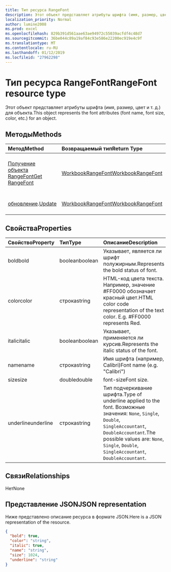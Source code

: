 ```yaml
---
title: Тип ресурса RangeFont
description: Этот объект представляет атрибуты шрифта (имя, размер, цвет и т. д.) для объекта.
localization_priority: Normal
author: lumine2008
ms.prod: excel
ms.openlocfilehash: 829b391d561aae63ae94972c55039acfdf4c48d7
ms.sourcegitcommit: 36be044c89a19af84c93e586e22200ec919e4c9f
ms.translationtype: MT
ms.contentlocale: ru-RU
ms.lasthandoff: 01/12/2019
ms.locfileid: "27962298"
---
```

# <a name="rangefont-resource-type"></a><span data-ttu-id="42b95-103">Тип ресурса RangeFont</span><span class="sxs-lookup"><span data-stu-id="42b95-103">RangeFont resource type</span></span>

<span data-ttu-id="42b95-104">Этот объект представляет атрибуты шрифта (имя, размер, цвет и т. д.) для объекта.</span><span class="sxs-lookup"><span data-stu-id="42b95-104">This object represents the font attributes (font name, font size, color, etc.) for an object.</span></span>


## <a name="methods"></a><span data-ttu-id="42b95-105">Методы</span><span class="sxs-lookup"><span data-stu-id="42b95-105">Methods</span></span>

| <span data-ttu-id="42b95-106">Метод</span><span class="sxs-lookup"><span data-stu-id="42b95-106">Method</span></span>           | <span data-ttu-id="42b95-107">Возвращаемый тип</span><span class="sxs-lookup"><span data-stu-id="42b95-107">Return Type</span></span>    |<span data-ttu-id="42b95-108">Описание</span><span class="sxs-lookup"><span data-stu-id="42b95-108">Description</span></span>|
|:---------------|:--------|:----------|
|[<span data-ttu-id="42b95-109">Получение объекта RangeFont</span><span class="sxs-lookup"><span data-stu-id="42b95-109">Get RangeFont</span></span>](../api/rangefont-get.md) | [<span data-ttu-id="42b95-110">WorkbookRangeFont</span><span class="sxs-lookup"><span data-stu-id="42b95-110">WorkbookRangeFont</span></span>](rangefont.md) |<span data-ttu-id="42b95-111">Чтение свойств и связей объекта rangeFont.</span><span class="sxs-lookup"><span data-stu-id="42b95-111">Read properties and relationships of rangeFont object.</span></span>|
|<span data-ttu-id="42b95-112">[обновление](../api/rangefont-update.md).</span><span class="sxs-lookup"><span data-stu-id="42b95-112">[Update](../api/rangefont-update.md)</span></span> | [<span data-ttu-id="42b95-113">WorkbookRangeFont</span><span class="sxs-lookup"><span data-stu-id="42b95-113">WorkbookRangeFont</span></span>](rangefont.md)   |<span data-ttu-id="42b95-114">Обновление объекта RangeFont.</span><span class="sxs-lookup"><span data-stu-id="42b95-114">Update RangeFont object.</span></span> |

## <a name="properties"></a><span data-ttu-id="42b95-115">Свойства</span><span class="sxs-lookup"><span data-stu-id="42b95-115">Properties</span></span>
| <span data-ttu-id="42b95-116">Свойство</span><span class="sxs-lookup"><span data-stu-id="42b95-116">Property</span></span>     | <span data-ttu-id="42b95-117">Тип</span><span class="sxs-lookup"><span data-stu-id="42b95-117">Type</span></span>   |<span data-ttu-id="42b95-118">Описание</span><span class="sxs-lookup"><span data-stu-id="42b95-118">Description</span></span>|
|:---------------|:--------|:----------|
|<span data-ttu-id="42b95-119">bold</span><span class="sxs-lookup"><span data-stu-id="42b95-119">bold</span></span>|<span data-ttu-id="42b95-120">boolean</span><span class="sxs-lookup"><span data-stu-id="42b95-120">boolean</span></span>|<span data-ttu-id="42b95-121">Указывает, является ли шрифт полужирным.</span><span class="sxs-lookup"><span data-stu-id="42b95-121">Represents the bold status of font.</span></span>|
|<span data-ttu-id="42b95-122">color</span><span class="sxs-lookup"><span data-stu-id="42b95-122">color</span></span>|<span data-ttu-id="42b95-123">строка</span><span class="sxs-lookup"><span data-stu-id="42b95-123">string</span></span>|<span data-ttu-id="42b95-p101">HTML-код цвета текста. Например, значение #FF0000 обозначает красный цвет.</span><span class="sxs-lookup"><span data-stu-id="42b95-p101">HTML color code representation of the text color. E.g. #FF0000 represents Red.</span></span>|
|<span data-ttu-id="42b95-127">italic</span><span class="sxs-lookup"><span data-stu-id="42b95-127">italic</span></span>|<span data-ttu-id="42b95-128">boolean</span><span class="sxs-lookup"><span data-stu-id="42b95-128">boolean</span></span>|<span data-ttu-id="42b95-129">Указывает, применяется ли курсив.</span><span class="sxs-lookup"><span data-stu-id="42b95-129">Represents the italic status of the font.</span></span>|
|<span data-ttu-id="42b95-130">name</span><span class="sxs-lookup"><span data-stu-id="42b95-130">name</span></span>|<span data-ttu-id="42b95-131">строка</span><span class="sxs-lookup"><span data-stu-id="42b95-131">string</span></span>|<span data-ttu-id="42b95-132">Имя шрифта (например, Calibri)</span><span class="sxs-lookup"><span data-stu-id="42b95-132">Font name (e.g. "Calibri")</span></span>|
|<span data-ttu-id="42b95-133">size</span><span class="sxs-lookup"><span data-stu-id="42b95-133">size</span></span>|<span data-ttu-id="42b95-134">double</span><span class="sxs-lookup"><span data-stu-id="42b95-134">double</span></span>|<span data-ttu-id="42b95-135">font-size</span><span class="sxs-lookup"><span data-stu-id="42b95-135">Font size.</span></span>|
|<span data-ttu-id="42b95-136">underline</span><span class="sxs-lookup"><span data-stu-id="42b95-136">underline</span></span>|<span data-ttu-id="42b95-137">строка</span><span class="sxs-lookup"><span data-stu-id="42b95-137">string</span></span>|<span data-ttu-id="42b95-138">Тип подчеркивание шрифта.</span><span class="sxs-lookup"><span data-stu-id="42b95-138">Type of underline applied to the font.</span></span> <span data-ttu-id="42b95-139">Возможные значения: `None`, `Single`, `Double`, `SingleAccountant`, `DoubleAccountant`.</span><span class="sxs-lookup"><span data-stu-id="42b95-139">The possible values are: `None`, `Single`, `Double`, `SingleAccountant`, `DoubleAccountant`.</span></span>|

## <a name="relationships"></a><span data-ttu-id="42b95-140">Связи</span><span class="sxs-lookup"><span data-stu-id="42b95-140">Relationships</span></span>
<span data-ttu-id="42b95-141">Нет</span><span class="sxs-lookup"><span data-stu-id="42b95-141">None</span></span>


## <a name="json-representation"></a><span data-ttu-id="42b95-142">Представление JSON</span><span class="sxs-lookup"><span data-stu-id="42b95-142">JSON representation</span></span>

<span data-ttu-id="42b95-143">Ниже представлено описание ресурса в формате JSON.</span><span class="sxs-lookup"><span data-stu-id="42b95-143">Here is a JSON representation of the resource.</span></span>

<!--{
  "blockType": "resource",
  "optionalProperties": [],
  "baseType": "microsoft.graph.entity",
  "@odata.type": "microsoft.graph.workbookRangeFont"
}-->

```json
{
  "bold": true,
  "color": "string",
  "italic": true,
  "name": "string",
  "size": 1024,
  "underline": "string"
}

```

<!-- uuid: 8fcb5dbc-d5aa-4681-8e31-b001d5168d79
2015-10-25 14:57:30 UTC -->
<!-- {
  "type": "#page.annotation",
  "description": "RangeFont resource",
  "keywords": "",
  "section": "documentation",
  "tocPath": ""
}-->
